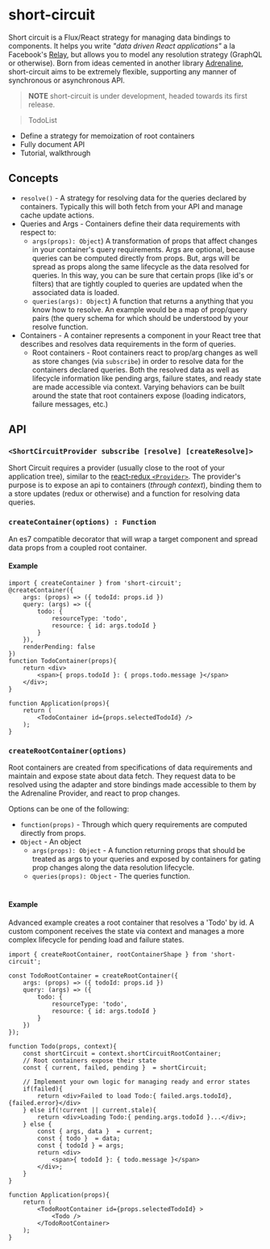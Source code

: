 # short-circuit
Short circuit is a Flux/React strategy for managing data bindings to components. It helps you write *"data driven React applications"* a la Facebook's [Relay](https://facebook.github.io/relay/), but allows you to model any resolution strategy (GraphQL or otherwise). Born from ideas cemented in another library [Adrenaline](https://github.com/gyzerok/adrenaline), short-circuit aims to be extremely flexible, supporting any manner of synchronous or asynchronous API.

> **NOTE** short-circuit is under development, headed towards its first release.

>TodoList
* Define a strategy for memoization of root containers
* Fully document API
* Tutorial, walkthrough


## Concepts
* `resolve()` - A strategy for resolving data for the queries declared by containers. Typically this will both fetch from your API and manage cache update actions.
* Queries and Args - Containers define their data requirements with respect to:
  * `args(props): Object`) A transformation of props that affect changes in your container's query requirements. Args are optional, because queries can be computed directly from props. But, args will be spread as props along the same lifecycle as the data resolved for queries. In this way, you can be sure that certain props (like id's or filters) that are tightly coupled to queries are updated when the associated data is loaded.
  * `queries(args): Object`) A function that returns a anything that you know how to resolve. An example would be a map of prop/query pairs (the query schema for which should be understood by your resolve function.
* Containers - A container represents a component in your React tree that describes and resolves
data requirements in the form of queries.
  * Root containers - Root containers react to prop/arg changes as well as store changes (via `subscribe`) in order to resolve data for the containers declared queries. Both the resolved data as well as lifecycle information like pending args, failure states, and ready state are made accessible via context. Varying behaviors can be built around the state that root containers expose (loading indicators, failure messages, etc.)

## API

### `<ShortCircuitProvider subscribe [resolve] [createResolve]>`
Short Circuit requires a provider (usually close to the root of your application tree), similar to the [react-redux `<Provider>`](https://github.com/rackt/react-redux/blob/master/docs/api.md#provider-store).
The provider's purpose is to expose an api to containers (_through context_), binding
them to a store updates (redux or otherwise) and a function for resolving data queries.


### `createContainer(options) : Function`
An es7 compatible decorator that will wrap a target component and spread data props from a coupled root container.

#### Example
```
import { createContainer } from 'short-circuit';
@createContainer({
    args: (props) => ({ todoId: props.id })
    query: (args) => ({
        todo: {
            resourceType: 'todo',
            resource: { id: args.todoId }
        }
    }),
    renderPending: false
})
function TodoContainer(props){
    return <div>
        <span>{ props.todoId }: { props.todo.message }</span>
    </div>;
}

function Application(props){
    return (
        <TodoContainer id={props.selectedTodoId} />
    );
}
```

### `createRootContainer(options)`
Root containers are created from specifications of data requirements and maintain and expose state about data fetch. They request data to be resolved using the adapter and store bindings made accessible to them by the Adrenaline Provider, and react to prop changes.

Options can be one of the following:
* `function(props)` - Through which query requirements are computed directly from props.
* `Object` - An object
  * `args(props): Object` - A function returning props that should be treated as args to
  your queries and exposed by containers for gating prop changes along the data resolution lifecycle.
  * `queries(props): Object` - The queries function.
#

#### Example
Advanced example creates a root container that resolves a 'Todo' by id. A custom component receives the state via context and manages a more complex lifecycle for pending load and failure states.
```
import { createRootContainer, rootContainerShape } from 'short-circuit';

const TodoRootContainer = createRootContainer({
    args: (props) => ({ todoId: props.id })
    query: (args) => ({
        todo: {
            resourceType: 'todo',
            resource: { id: args.todoId }
        }
    })
});

function Todo(props, context){
    const shortCircuit = context.shortCircuitRootContainer;
    // Root containers expose their state
    const { current, failed, pending }  = shortCircuit;

    // Implement your own logic for managing ready and error states
    if(failed){
        return <div>Failed to load Todo:{ failed.args.todoId}, {failed.error}</div>
    } else if(!current || current.stale){
        return <div>Loading Todo:{ pending.args.todoId }...</div>;
    } else {
        const { args, data }  = current;
        const { todo }  = data;
        const { todoId } = args;
        return <div>
            <span>{ todoId }: { todo.message }</span>
        </div>;
    }
}

function Application(props){
    return (
        <TodoRootContainer id={props.selectedTodoId} >
            <Todo />
        </TodoRootContainer>
    );
}
```
